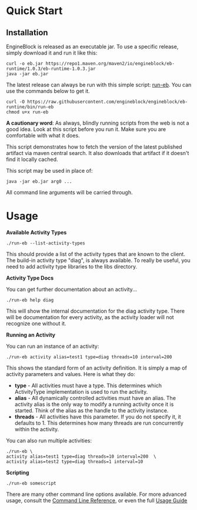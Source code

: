 # Quick Start

## Installation

EngineBlock is released as an executable jar. To use a specific release, simply download it and run it like this:
~~~
curl -o eb.jar https://repo1.maven.org/maven2/io/engineblock/eb-runtime/1.0.3/eb-runtime-1.0.3.jar
java -jar eb.jar
~~~

The latest release can always be run with this simple script: [run-eb](https://raw.githubusercontent.com/engineblock/engineblock/eb-runtime/bin/run-eb). You can use the commands below to get it.

~~~
curl -O https://raw.githubusercontent.com/engineblock/engineblock/eb-runtine/bin/run-eb
chmod u+x run-eb
~~~

**A cautionary word**: As always, blindly running scripts from the web is not a good idea. Look at this script before you run it. Make sure you are comfortable with what it does.

This script demonstrates how to fetch the version of the latest published artifact via maven central search. It also downloads that artifact if it doesn't find it locally cached.

This script may be used in place of:
~~~
java -jar eb.jar arg0 ...
~~~
All command line arguments will be carried through.

# Usage

__Available Activity Types__

~~~
./run-eb --list-activity-types
~~~

This should provide a list of the activity types that are known to the client. The build-in activity type "diag", is always available. To really be useful, you need to add activity type libraries to the libs directory.

__Activity Type Docs__

You can get further documentation about an activity...
~~~
./run-eb help diag
~~~

This will show the internal documentation for the diag activity type. There will be documentation for every activity, as the activity loader will not recognize one without it.

__Running an Activity__

You can run an instance of an activity:
~~~
./run-eb activity alias=test1 type=diag threads=10 interval=200
~~~

This shows the standard form of an activity definition. It is simply a map of activity parameters and values.
Here is what they do:

- __type__ - All activities must have a type. This determines which ActivityType implementation is used to run the activity.
- __alias__ - All dynamically controlled activities must have an alias. The activity alias is the only way to modify a running activity once it is started. Think of the alias as the handle to the activity instance.
- __threads__ - All activities have this parameter. If you do not specify it, it defaults to 1. This determines how many threads are run concurrently within the activity.

You can also run multiple activities:

~~~
./run-eb \
activity alias=test1 type=diag threads=10 interval=200  \
activity alias=test2 type=diag threads=1 interval=10
~~~

__Scripting__

~~~
./run-eb somescript
~~~


There are many other command line options available. For more advanced usage, 
consult the [Command Line Reference](command_line.md), or even the full
[Usage Guide](usage_guide.md)